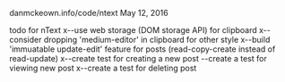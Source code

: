 danmckeown.info/code/ntext
May 12, 2016

todo for nText
x--use web storage (DOM storage API) for clipboard
x--consider dropping 'medium-editor' in clipboard for other style
x--build 'immuatable update-edit' feature for posts (read-copy-create instead of read-update)
x--create test for creating a new post
--create a test for viewing new post
x--create a test for deleting post
